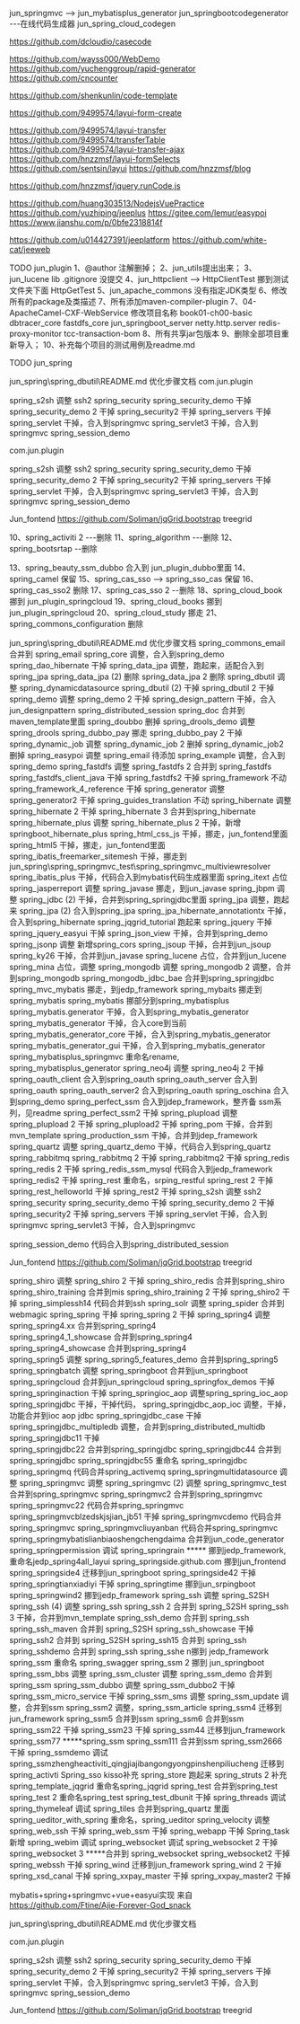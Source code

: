  

jun_springmvc   --> jun_mybatisplus_generator
jun_springbootcodegenerator   ---在线代码生成器
jun_spring_cloud_codegen  


https://github.com/dcloudio/casecode


https://github.com/wayss000/WebDemo
https://github.com/yuchenggroup/rapid-generator
https://github.com/cncounter

https://github.com/shenkunlin/code-template

https://github.com/9499574/layui-form-create

https://github.com/9499574/layui-transfer
https://github.com/9499574/transferTable
https://github.com/9499574/layui-transfer-ajax
https://github.com/hnzzmsf/layui-formSelects
https://github.com/sentsin/layui
https://github.com/hnzzmsf/blog 

https://github.com/hnzzmsf/jquery.runCode.js

https://github.com/huang303513/NodejsVuePractice
https://github.com/yuzhiping/jeeplus
https://gitee.com/lemur/easypoi
https://www.jianshu.com/p/0bfe2318814f

https://github.com/u014427391/jeeplatform
https://github.com/white-cat/jeeweb

TODO
jun_plugin
	1、@author  注解删掉；
	2、jun_utils提出出来；
	3、jun_lucene lib .gitignore 没提交
	4、jun_httpclient  --> HttpClientTest  挪到测试文件夹下面
		HttpGetTest
	5、jun_apache_commons  没有指定JDK类型
	6、修改所有的package及类描述
	7、所有添加maven-compiler-plugin
	7、04-ApacheCamel-CXF-WebService 修改项目名称
	book01-ch00-basic
	dbtracer_core
	fastdfs_core
	jun_springboot_server
	netty.http.server
	redis-proxy-monitor
	tcc-transaction-bom
	8、所有共享jar包版本
	9、删除全部项目重新导入；
	10、补充每个项目的测试用例及readme.md

TODO
jun_spring
        
jun_spring\spring_dbutil\README.md  优化步骤文档
com.jun.plugin
 	  
spring_s2sh     调整  ssh2
spring_security
spring_security_demo  干掉
spring_security_demo 2  干掉
spring_security2  干掉
spring_servers  干掉
spring_servlet  干掉，合入到springmvc
spring_servlet3  干掉，合入到springmvc
spring_session_demo  
  
 
com.jun.plugin
 	  
spring_s2sh     调整  ssh2
spring_security
spring_security_demo  干掉
spring_security_demo 2  干掉
spring_security2  干掉
spring_servers  干掉
spring_servlet  干掉，合入到springmvc
spring_servlet3  干掉，合入到springmvc
spring_session_demo  

Jun_fontend
https://github.com/Soliman/jqGrid.bootstrap
treegrid






10、spring_activiti 2 ---删除
11、spring_algorithm  ---删除
12、spring_bootsrtap  --删除

13、spring_beauty_ssm_dubbo   合入到 jun_plugin_dubbo里面
14、spring_camel  保留
15、spring_cas_sso -->  spring_sso_cas  保留
16、spring_cas_sso2 删除 
17、spring_cas_sso 2  --删除
18、spring_cloud_book  挪到 jun_plugin_springcloud
19、spring_cloud_books 挪到 jun_plugin_springcloud
20、spring_cloud_study 挪走
21、spring_commons_configuration  删除

jun_spring\spring_dbutil\README.md  优化步骤文档
spring_commons_email  合并到 spring_email
spring_core   调整，合入到spring_demo 
spring_dao_hibernate   干掉
spring_data_jpa 调整，跑起来，适配合入到spring_jpa
spring_data_jpa (2)   删除
spring_data_jpa 2  删除
spring_dbutil   调整 spring_dynamicdatasource
spring_dbutil (2)   干掉
spring_dbutil 2 干掉
spring_demo 调整
spring_demo 2  干掉
spring_design_pattern  干掉，合入 jun_designpattern
spring_distributed_session
spring_doc  合并到maven_template里面
spring_doubbo  删掉
spring_drools_demo  调整 spring_drools
spring_dubbo_pay 挪走
spring_dubbo_pay 2  干掉
spring_dynamic_job 调整
spring_dynamic_job 2 删掉
spring_dynamic_job2 删掉
spring_easypoi  调整
spring_email  待添加
spring_example  调整，合入到spring_demo 
spring_fastdfs 调整
spring_fastdfs 2 合并到 spring_fastdfs
spring_fastdfs_client_java  干掉
spring_fastdfs2 干掉
spring_framework  不动
spring_framework_4_reference  干掉
spring_generator 调整
spring_generator2 干掉
spring_guides_translation 不动
spring_hibernate 调整
spring_hibernate 2  干掉
spring_hibernate 3  合并到spring_hibernate 
spring_hibernate_plus 调整
spring_hibernate_plus 2 干掉，新增springboot_hibernate_plus
spring_html_css_js  干掉，挪走，jun_fontend里面
spring_html5 干掉，挪走，jun_fontend里面
spring_ibatis_freemarker_sitemesh  干掉，挪走到jun_spring\spring_springmvc_test\spring_springmvc_multiviewresolver
spring_ibatis_plus   干掉，代码合入到mybatis代码生成器里面
spring_itext  占位
spring_jasperreport  调整
spring_javase  挪走，到jun_javase
spring_jbpm  调整
spring_jdbc (2)  干掉，合并到spring_springjdbc里面
spring_jpa  调整，跑起来
spring_jpa (2)  合入到spring_jpa
spring_jpa_hibernate_annotationtx  干掉，合入到spring_hibernate
spring_jqgrid_tutorial  跑起来
spring_jquery  干掉
spring_jquery_easyui  干掉
spring_json_view  干掉，合并到spring_demo
spring_jsonp 调整
新增spring_cors
spring_jsoup  干掉，合并到jun_jsoup
spring_ky26  干掉，合并到jun_javase
spring_lucene  占位，合并到jun_lucene
spring_mina  占位，调整
spring_mongodb  调整
spring_mongodb 2  调整，合并到spring_mongodb
spring_mongodb_jdbc_bae   合并到spring_springjdbc
spring_mvc_mybatis 挪走，到jedp_framework
spring_mybaits  挪走到spring_mybatis
spring_mybatis  挪部分到spring_mybatisplus
spring_mybatis.generator  干掉，合入到spring_mybatis_generator
spring_mybatis_generator 干掉，合入core到当前
spring_mybatis_generator_core 干掉，合入到spring_mybatis_generator
spring_mybatis_generator_gui 干掉，合入到spring_mybatis_generator
spring_mybatisplus_springmvc   重命名rename, spring_mybatisplus_generator 
spring_neo4j  调整
spring_neo4j 2  干掉
spring_oauth_client  合入到spring_oauth
spring_oauth_server  合入到spring_oauth
spring_oauth_server2  合入到spring_oauth
spring_oschina   合入到spring_demo
spring_perfect_ssm  合入到jdep_framework，整齐备 ssm系列，见readme
spring_perfect_ssm2 干掉
spring_plupload  调整
spring_plupload 2  干掉
spring_plupload2 干掉
spring_pom   干掉，合并到mvn_template
spring_production_ssm  干掉，合并到jdep_framework
spring_quartz  调整
spring_quartz_demo 干掉，代码合入到spring_quartz 
spring_rabbitmq
spring_rabbitmq 2   干掉
spring_rabbitmq2  干掉 
spring_redis
spring_redis 2  干掉
spring_redis_ssm_mysql  代码合入到jedp_framework
spring_redis2  干掉
spring_rest  重命名，srping_restful
spring_rest 2  干掉
spring_rest_helloworld  干掉
spring_rest2  干掉 
spring_s2sh     调整  ssh2
spring_security
spring_security_demo  干掉
spring_security_demo 2  干掉
spring_security2  干掉
spring_servers  干掉
spring_servlet  干掉，合入到springmvc
spring_servlet3  干掉，合入到springmvc



spring_session_demo    代码合入到spring_distributed_session

Jun_fontend
https://github.com/Soliman/jqGrid.bootstrap
treegrid

spring_shiro 调整
spring_shiro 2 干掉 
spring_shiro_redis  合并到spring_shiro
spring_shiro_training    合并到mis
spring_shiro_training 2  干掉
spring_shiro2  干掉
spring_simplessh14  代码合并到ssh
spring_solr  调整
spring_spider 合并到webmagic
spring_spring 干掉
spring_spring 2  干掉
spring_spring4   调整
spring_spring4.xx      合并到spring_spring4   
spring_spring4_1_showcase  合并到spring_spring4   
spring_spring4_showcase   合并到spring_spring4   
spring_spring5   调整
spring_spring5_features_demo 合并到spring_spring5
spring_springbatch 调整
spring_springboot  合并到jun_springboot
spring_springcloud 合并到jun_springcloud
spring_springfox_demos   干掉
spring_springinaction  干掉
spring_springioc_aop 调整spring_spring_ioc_aop 
spring_springjdbc 干掉，干掉代码，
spring_springjdbc_aop_ioc 调整，干掉，功能合并到ioc aop  jdbc
spring_springjdbc_case  干掉
spring_springjdbc_multipledb  调整，合并到spring_distributed_multidb
spring_springjdbc11   干掉  
spring_springjdbc22   合并到spring_springjdbc
spring_springjdbc44  合并到spring_springjdbc
spring_springjdbc55  重命名   spring_springjdbc
spring_springmq  代码合并spring_activemq
spring_springmultidatasource  调整
spring_springmvc  调整
spring_springmvc (2) 调整
spring_springmvc_test  合并到spring_springmvc
spring_springmvc2   合并到spring_springmvc
spring_springmvc22 代码合并spring_springmvc
spring_springmvcblzedskjsjian_jb51  干掉
spring_springmvcdemo   代码合并spring_springmvc
spring_springmvcliuyanban  代码合并spring_springmvc
spring_springmybatislianbiaoshengchengdaima   合并到jun_code_generator
spring_springpermission  调试
spring_springrain   ***** 挪到jedp_framework,重命名jedp_spring4all_layui
spring_springside.github.com  挪到jun_frontend
spring_springside4  迁移到jun_springboot
spring_springside42  干掉
spring_springtianxiadiyi  干掉
spring_springtime  挪到jun_srpingboot
spring_springwind2  挪到jedp_framework
spring_ssh  调整 spring_S2SH
spring_ssh (4) 调整 spring_ssh
spring_ssh 2  合并到 spring_S2SH
spring_ssh 3 干掉，合并到mvn_template
spring_ssh_demo  合并到 spring_ssh
spring_ssh_maven 合并到 spring_S2SH
spring_ssh_showcase 干掉
spring_ssh2  合并到 spring_S2SH
spring_ssh15  合并到 spring_ssh
spring_sshdemo  合并到 spring_ssh
spring_sshe  n挪到 jedp_framework
spring_ssm  重命名 spring_swagger
spring_ssm 2  挪到 jun_springboot
spring_ssm_bbs  调整
spring_ssm_cluster  调整
spring_ssm_demo  合并到 spring_ssm
spring_ssm_dubbo  调整
spring_ssm_dubbo2  干掉
spring_ssm_micro_service   干掉
spring_ssm_sms   调整
spring_ssm_update  调整，合并到ssm
spring_ssm2   调整，spring_ssm_article
spring_ssm4  迁移到jun_framework
spring_ssm5   合并到ssm
spring_ssm6  合并到ssm
spring_ssm22  干掉
spring_ssm23  干掉
spring_ssm44   迁移到jun_framework
spring_ssm77   *****spring_ssm
spring_ssm111   合并到ssm
spring_ssm2666  干掉
spring_ssmdemo  调试
spring_ssmzhengheactiviti_qingjiajibangongyongpinshenpiliucheng  迁移到spring_activti
Spring_sso  kisso补充
spring_store   跑起来
spring_struts 2   补充
spring_template_jqgrid  重命名spring_jqgrid 
spring_test 合并到spring_test
spring_test 2   重命名spring_test
spring_test_dbunit       干掉
spring_threads  调试
spring_thymeleaf  调试
spring_tiles   合并到spring_quartz 里面
spring_ueditor_with_spring  重命名，spring_ueditor
spring_velocity   调整
spring_web_ssh   干掉
spring_web_ssm  干掉
spring_webapp   干掉
Spring_task   新增
spring_webim  调试
spring_websocket  调试
spring_websocket 2  干掉
spring_websocket 3  *****合并到 spring_websocket
spring_websocket2    干掉
spring_webssh  干掉
spring_wind  迁移到jun_framework
spring_wind 2     干掉
spring_xsd_canal   干掉
spring_xxpay_master   干掉
spring_xxpay_master2   干掉


mybatis+spring+springmvc+vue+easyui实现
来自 <https://github.com/Ftine/Ajie-Forever-God_snack> 




   
jun_spring\spring_dbutil\README.md  优化步骤文档
    
com.jun.plugin
 	  
spring_s2sh     调整  ssh2
spring_security
spring_security_demo  干掉
spring_security_demo 2  干掉
spring_security2  干掉
spring_servers  干掉
spring_servlet  干掉，合入到springmvc
spring_servlet3  干掉，合入到springmvc
spring_session_demo  

Jun_fontend
https://github.com/Soliman/jqGrid.bootstrap
treegrid

